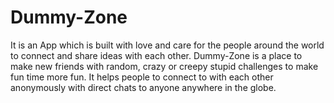 # Dummy-Zone

It is an App which is built with love and care for the people around the world to connect and share ideas with each other. Dummy-Zone is a place to make new friends with random, crazy or creepy stupid challenges to make fun time more fun. It helps people to connect to with each other anonymously with direct chats to anyone anywhere in the globe.
